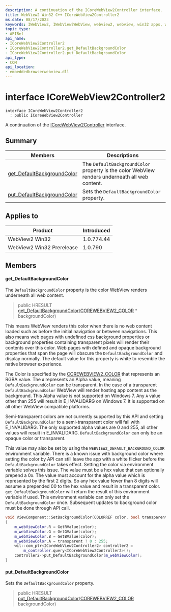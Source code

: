 ```yaml
---
description: A continuation of the ICoreWebView2Controller interface.
title: WebView2 Win32 C++ ICoreWebView2Controller2
ms.date: 08/17/2023
keywords: IWebView2, IWebView2WebView, webview2, webview, win32 apps, win32, edge, ICoreWebView2, ICoreWebView2Controller, browser control, edge html, ICoreWebView2Controller2
topic_type: 
- APIRef
api_name:
- ICoreWebView2Controller2
- ICoreWebView2Controller2.get_DefaultBackgroundColor
- ICoreWebView2Controller2.put_DefaultBackgroundColor
api_type:
- COM
api_location:
- embeddedbrowserwebview.dll
---
```


# interface ICoreWebView2Controller2

```
interface ICoreWebView2Controller2
  : public ICoreWebView2Controller
```

A continuation of the [ICoreWebView2Controller](icorewebview2controller.md) interface.

## Summary

 Members                        | Descriptions
--------------------------------|---------------------------------------------
[get_DefaultBackgroundColor](#get_defaultbackgroundcolor) | The `DefaultBackgroundColor` property is the color WebView renders underneath all web content.
[put_DefaultBackgroundColor](#put_defaultbackgroundcolor) | Sets the `DefaultBackgroundColor` property.

## Applies to

Product                         | Introduced
--------------------------------|---------------------------------------------
WebView2 Win32            |    1.0.774.44
WebView2 Win32 Prerelease |    1.0.790

## Members

#### get_DefaultBackgroundColor

The `DefaultBackgroundColor` property is the color WebView renders underneath all web content.

> public HRESULT [get_DefaultBackgroundColor](#get_defaultbackgroundcolor)([COREWEBVIEW2_COLOR](corewebview2_color.md) * backgroundColor)

This means WebView renders this color when there is no web content loaded such as before the initial navigation or between navigations. This also means web pages with undefined css background properties or background properties containing transparent pixels will render their contents over this color. Web pages with defined and opaque background properties that span the page will obscure the `DefaultBackgroundColor` and display normally. The default value for this property is white to resemble the native browser experience.

The Color is specified by the [COREWEBVIEW2_COLOR](corewebview2_color.md) that represents an RGBA value. The `A` represents an Alpha value, meaning `DefaultBackgroundColor` can be transparent. In the case of a transparent `DefaultBackgroundColor` WebView will render hosting app content as the background. This Alpha value is not supported on Windows 7. Any `A` value other than 255 will result in E_INVALIDARG on Windows 7. It is supported on all other WebView compatible platforms.

Semi-transparent colors are not currently supported by this API and setting `DefaultBackgroundColor` to a semi-transparent color will fail with E_INVALIDARG. The only supported alpha values are 0 and 255, all other values will result in E_INVALIDARG. `DefaultBackgroundColor` can only be an opaque color or transparent.

This value may also be set by using the `WEBVIEW2_DEFAULT_BACKGROUND_COLOR` environment variable. There is a known issue with background color where setting the color by API can still leave the app with a white flicker before the `DefaultBackgroundColor` takes effect. Setting the color via environment variable solves this issue. The value must be a hex value that can optionally prepend a 0x. The value must account for the alpha value which is represented by the first 2 digits. So any hex value fewer than 8 digits will assume a prepended 00 to the hex value and result in a transparent color. `get_DefaultBackgroundColor` will return the result of this environment variable if used. This environment variable can only set the `DefaultBackgroundColor` once. Subsequent updates to background color must be done through API call.

```cpp
void ViewComponent::SetBackgroundColor(COLORREF color, bool transparent)
{
    m_webViewColor.R = GetRValue(color);
    m_webViewColor.G = GetGValue(color);
    m_webViewColor.B = GetBValue(color);
    m_webViewColor.A = transparent ? 0 : 255;
    wil::com_ptr<ICoreWebView2Controller2> controller2 =
        m_controller.query<ICoreWebView2Controller2>();
    controller2->put_DefaultBackgroundColor(m_webViewColor);
}
```

#### put_DefaultBackgroundColor

Sets the `DefaultBackgroundColor` property.

> public HRESULT [put_DefaultBackgroundColor](#put_defaultbackgroundcolor)([COREWEBVIEW2_COLOR](corewebview2_color.md) backgroundColor)

